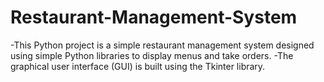 # Restaurant-Management-System

-This Python project is a simple restaurant management system designed using simple Python libraries to display menus and take orders. 
-The graphical user interface (GUI) is built using the Tkinter library.
